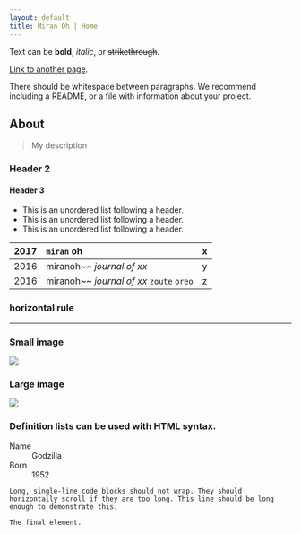 ```yaml
---
layout: default
title: Miran Oh | Home
---
```


Text can be **bold**, _italic_, or ~~strikethrough~~.

[Link to another page](another-page).

There should be whitespace between paragraphs. We recommend including a README, or a file with information about your project.

## [](#header-1)About

>
> My description
>

### [](#header-2)Header 2

#### [](#header-3)Header 3

*   This is an unordered list following a header.
*   This is an unordered list following a header.
*   This is an unordered list following a header.


|2017          | 	`miran` oh       | x |
|:-------------|:------------------|:------|
| 2016           | miranoh~~ _journal of xx_      | y  |
| 2016           | miranoh~~ _journal of xx_ `zoute` `oreo` | z  |

### horizontal rule

* * *

### Small image

![](https://assets-cdn.github.com/images/icons/emoji/octocat.png)

### Large image

![](https://guides.github.com/activities/hello-world/branching.png)


### Definition lists can be used with HTML syntax.

<dl>
<dt>Name</dt>
<dd>Godzilla</dd>
<dt>Born</dt>
<dd>1952</dd>
</dl>

```
Long, single-line code blocks should not wrap. They should horizontally scroll if they are too long. This line should be long enough to demonstrate this.
```

```
The final element.
```
